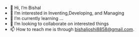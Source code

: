 - 👋 Hi, I’m Bishal
- 👀 I’m interested in Inventing,Developing, and Managing
- 🌱 I’m currently learning ...
- 💞️ I’m looking to collaborate on interested things
- 📫 How to reach me is through bishaljoshi8858@gmail.com.

<!---
Bishal-joshi/Bishal-joshi is a ✨ special ✨ repository because its `README.md` (this file) appears on your GitHub profile.
You can click the Preview link to take a look at your changes.
--->
